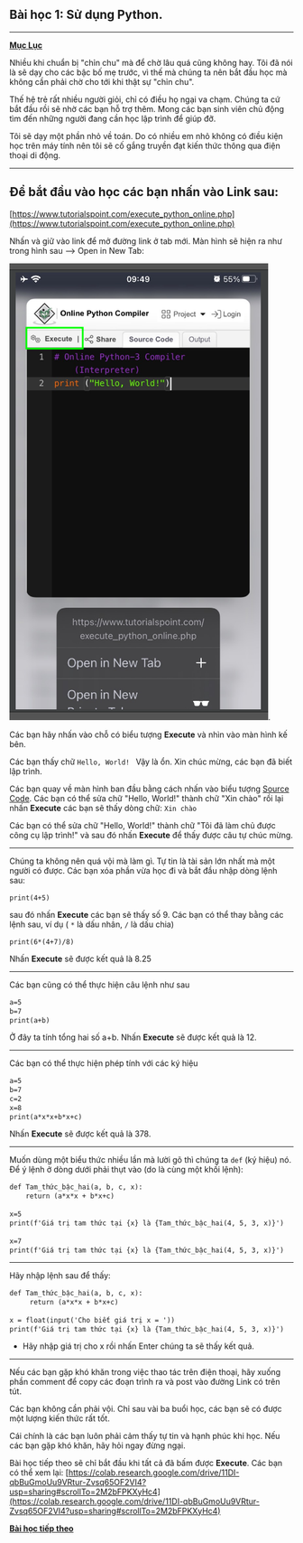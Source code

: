 Bài học 1: Sử dụng Python.
---
---
[**Mục Lục**](../README.md)

Nhiều khi chuẩn bị "chỉn chu" mà để chờ lâu quá cũng không hay. Tôi đã nói là sẽ dạy cho các bậc bố mẹ trước, vì thế mà chúng ta nên bắt đầu học mà không cần phải chờ cho tới khi thật sự "chỉn chu".

Thế hệ trẻ rất nhiều người giỏi, chỉ có điều họ ngại va chạm. Chúng ta cứ bắt đầu rồi sẽ nhờ các bạn hỗ trợ thêm. Mong các bạn sinh viên chủ động tìm đến những người đang cần học lập trình để giúp đỡ.

Tôi sẽ dạy một phần nhỏ về toán. Do có nhiều em nhỏ không có điều kiện học trên máy tính nên tôi sẽ cố gắng truyền đạt kiến thức thông qua điện thoại di động.

---
## Để bắt đầu vào học các bạn nhấn vào Link sau:
[https://www.tutorialspoint.com/execute_python_online.php](https://www.tutorialspoint.com/execute_python_online.php)

Nhấn và giữ vào link để mở đường link ở tab mới.
Màn hình sẽ hiện ra như trong hình sau --> Open in New Tab:

![](../images/open-in-new-tab.png).

Các bạn hãy nhấn vào chỗ có biểu tượng ****Execute**** và nhìn vào màn hình kế bên.

Các bạn thấy chữ `Hello, World! ` Vậy là ổn. Xin chúc mừng, các bạn đã biết lập trình.

Các bạn quay về màn hình ban đầu bằng cách nhấn vào biểu tượng [Source Code]().
Các bạn có thể sửa chữ "Hello, World!" thành chữ "Xin chào" rồi lại nhấn **Execute** các bạn sẽ thấy dòng chữ:  `Xin chào `

Các bạn có thể sửa chữ "Hello, World!" thành chữ "Tôi đã làm chủ được công cụ lập trình!" và sau đó nhấn ****Execute**** để thấy được câu tự chúc mừng.

---

Chúng ta không nên quá vội mà làm gì. Tự tin là tài sản lớn nhất mà một người có được. Các bạn xóa phần vừa học đi và bắt đầu nhập dòng lệnh sau:
```
print(4+5)
```
sau đó nhấn **Execute** các bạn sẽ thấy số 9.
Các bạn có thể thay bằng các lệnh sau, ví dụ ( `*` là dấu nhân, `/` là dấu chia)
```
print(6*(4+7)/8)
```

Nhấn **Execute** sẽ được kết quả là 8.25

---
Các bạn cũng có thể thực hiện câu lệnh như sau
```
a=5
b=7
print(a+b)
```
Ở đây ta tính tổng hai số a+b. Nhấn **Execute** sẽ được kết quả là 12.

---
Các bạn có thể thực hiện phép tính với các ký hiệu
```
a=5
b=7
c=2
x=8
print(a*x*x+b*x+c)
```
Nhấn **Execute** sẽ được kết quả là 378.

---
Muốn dùng một biểu thức nhiều lần mà lười gõ thì chúng ta `def` (ký hiệu) nó. Để ý lệnh ở dòng dưới phải thụt vào (do là cùng một khối lệnh):
```
def Tam_thức_bậc_hai(a, b, c, x):
    return (a*x*x + b*x+c)

x=5
print(f'Giá trị tam thức tại {x} là {Tam_thức_bậc_hai(4, 5, 3, x)}')

x=7
print(f'Giá trị tam thức tại {x} là {Tam_thức_bậc_hai(4, 5, 3, x)}')
```

---
Hãy nhập lệnh sau để thấy:
```
def Tam_thức_bậc_hai(a, b, c, x):
     return (a*x*x + b*x+c)

x = float(input('Cho biết giá trị x = '))
print(f'Giá trị tam thức tại {x} là {Tam_thức_bậc_hai(4, 5, 3, x)}')
```
- Hãy nhập giá trị cho x rồi nhấn Enter chúng ta sẽ thấy kết quả.

---
Nếu các bạn gặp khó khăn trong việc thao tác trên điện thoại, hãy xuống phần comment để copy các đoạn trình ra và post vào đường Link có trên tút.

Các bạn không cần phải vội. Chỉ sau vài ba buổi học, các bạn sẽ có được một lượng kiến thức rất tốt.

Cái chính là các bạn luôn phải cảm thấy tự tin và hạnh phúc khi học.  Nếu các bạn gặp khó khăn, hãy hỏi ngay đừng ngại.

Bài học tiếp theo sẽ chỉ bắt đầu khi tất cả đã bấm được **Execute**.  Các bạn có thể xem lại:
[https://colab.research.google.com/drive/11DI-qbBuGmoUu9VRtur-Zvsq65OF2VI4?usp=sharing#scrollTo=2M2bFPKXyHc4](https://colab.research.google.com/drive/11DI-qbBuGmoUu9VRtur-Zvsq65OF2VI4?usp=sharing#scrollTo=2M2bFPKXyHc4)


[**Bài học tiếp theo**](2.md)